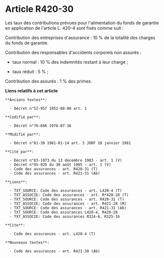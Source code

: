 # Article R420-30

Les taux des contributions prévues pour l'alimentation du fonds de garantie en application de l'article L. 420-4 sont fixés
comme suit :

Contribution des entreprises d'assurance : 10 % de la totalité des charges du fonds de garantie.

Contribution des responsables d'accidents corporels non assurés :

- taux normal : 10 % des indemnités restant à leur charge ;

- taux réduit : 5 % ;

Contribution des assurés : 1 % des primes.

**Liens relatifs à cet article**

	**Anciens textes**:

	  - Décret n°52-957 1952-08-08 art. 1

	**Codifié par**:

	  - Décret n°76-666 1976-07-16

	**Modifié par**:

	  - Décret n°81-30 1981-01-14 art. 3 JORF 18 janvier 1981

	**Cité par**:

	  - Décret n°83-1073 du 13 décembre 1983 - art. 1 (V)
	  - Décret n°85-926 du 30 août 1985 - art. 1 (V)
	  - Code des assurances - art. R420-31 (T)
	  - Code des assurances - art. R421-31 (Ab)

	**Liens**:

	  - TXT_SOURCE: Code des assurances - art. L420-4 (T)
	  - TXT_ASSOCIE: Code des assurances - art. R*420-28 (T)
	  - TXT_SOURCE: Code des assurances - art. R420-31 (T)
	  - TXT_ASSOCIE: Code des assurances - art. R421-28 (M)
	  - TXT_SOURCE: Code des assurances - art. R421-31 (Ab)
	  - TXT_SOURCE: Code des assurances L420-4, R420-28
	  - TXT_ASSOCIE: Code des assurances R324-6, R325-16

	**Cite**:

	  - Code des assurances - art. L420-4 (T)

	**Nouveaux textes**:

	  - Code des assurances - art. R421-30 (Ab)
